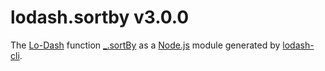 # lodash.sortby v3.0.0

The [Lo-Dash](https://lodash.com/) function [_.sortBy](http://lodash.com/docs#sortBy) as a [Node.js](http://nodejs.org/) module generated by [lodash-cli](https://www.npmjs.com/package/lodash-cli).
